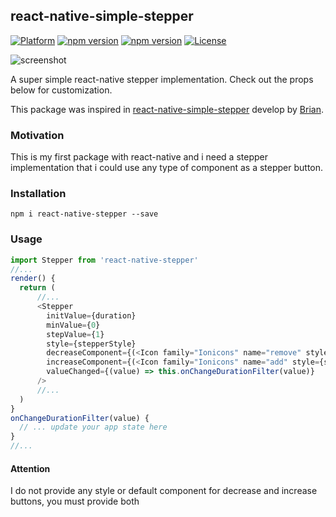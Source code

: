 ## react-native-simple-stepper

[![Platform](https://img.shields.io/badge/platform-react--native-lightgrey.svg)](http://facebook.github.io/react-native/)
[![npm version](http://img.shields.io/npm/v/react-native-stepper.svg)](https://www.npmjs.com/package/react-native-stepper)
[![npm version](http://img.shields.io/npm/dm/react-native-stepper.svg)](https://www.npmjs.com/package/react-native-stepper)
[![License](https://img.shields.io/badge/license-MIT-blue.svg)](https://raw.github.com/peteleco/react-native-stepper/master/LICENSE)

![screenshot](https://raw.github.com/peteleco/react-native-stepper/master/screenshots/screenshot__stepper__1.png)

A super simple react-native stepper implementation. Check out the props below for customization.

This package was inspired in [react-native-simple-stepper](https://github.com/devBrian/react-native-simple-stepper) develop by [Brian](https://github.com/devBrian).

### Motivation

This is my first package with react-native and i need a stepper implementation that i could use any type of component as a stepper button.

### Installation
```npm i react-native-stepper --save```

### Usage
```javascript
import Stepper from 'react-native-stepper'
//...
render() {
  return (
      //...
      <Stepper
        initValue={duration}
        minValue={0}
        stepValue={1}
        style={stepperStyle}
        decreaseComponent={(<Icon family="Ionicons" name="remove" style={stepperStyle.iconStyle} />)}
        increaseComponent={(<Icon family="Ionicons" name="add" style={stepperStyle.iconStyle} />)}
        valueChanged={(value) => this.onChangeDurationFilter(value)}
      />
      //...
  )
}
onChangeDurationFilter(value) {
  // ... update your app state here
}
//...
```

#### Attention

I do not provide any style or default component for decrease and increase buttons, you must provide both
